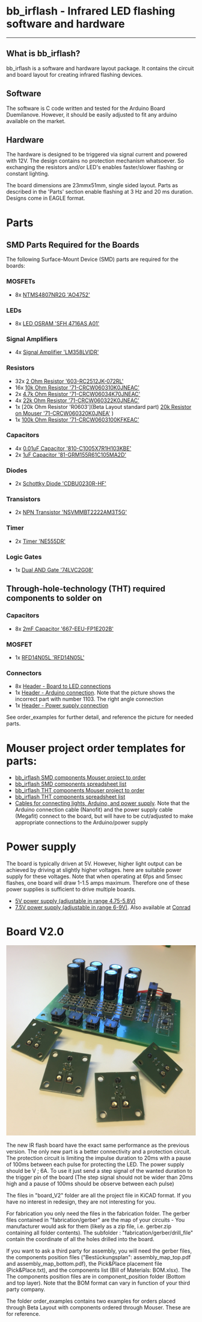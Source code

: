 ﻿# bb_irflash - Infrared LED flashing software and hardware

----
## What is bb_irflash?

bb_irflash is a software and hardware layout package. It contains the circuit and board layout for creating infrared flashing devices.

## Software

The software is C code written and tested for the Arduino Board Duemilanove. However, it should be easily adjusted to fit any arduino available on the market.

## Hardware

The hardware is designed to be triggered via signal current and powered with 12V. The design contains no protection mechanism whatsoever. So exchanging the resistors and/or LED's enables faster/slower flashing or constant lighting. 

The board dimensions are 23mmx51mm, single sided layout. Parts as described in the 'Parts' section enable flashing at 3 Hz and 20 ms duration. Designs come in EAGLE format.

# Parts

## SMD Parts Required for the Boards

The following Surface-Mount Device (SMD) parts are required for the boards:

### MOSFETs
- 8x [NTMS4807NR2G 'AO4752'](https://www.mouser.de/ProductDetail/863-NTMS4807NR2G)

### LEDs
- 8x [LED OSRAM 'SFH 4716AS A01'](https://www.mouser.de/ProductDetail/ams-OSRAM/SFH-4716AS-A01?qs=%252BEew9%252B0nqrDXvNyoSKrong%3D%3D)

### Signal Amplifiers
- 4x [Signal Amplifier 'LM358LVIDR'](https://www.mouser.de/ProductDetail/595-LM358LVIDR)

### Resistors
- 32x [2 Ohm Resistor '603-RC2512JK-072RL'](https://www.mouser.de/ProductDetail/603-RC2512JK-072RL)
- 16x [10k Ohm Resistor '71-CRCW060310K0JNEAC'](https://www.mouser.de/ProductDetail/71-CRCW060310K0JNEAC)
- 2x [4.7k Ohm Resistor '71-CRCW06034K70JNEAC'](https://www.mouser.de/ProductDetail/71-CRCW06034K70JNEAC)
- 4x [22k Ohm Resistor '71-CRCW060322K0JNEAC'](https://www.mouser.de/ProductDetail/71-CRCW060322K0JNEAC)
- 1x [20k Ohm Resistor 'R0603'](Beta Layout standard part) [20k Resistor on Mouser '71-CRCW060320K0JNEA'](https://www.mouser.de/ProductDetail/71-CRCW060320K0JNEAC)
)
- 1x [100k Ohm Resistor '71-CRCW0603100KFKEAC'](https://www.mouser.de/ProductDetail/71-CRCW0603100KFKEAC)

### Capacitors
- 4x [0.01uF Capacitor '810-C1005X7R1H103KBE'](https://www.mouser.de/ProductDetail/810-C1005X7R1H103KBE)
- 2x [1uF Capacitor '81-GRM155R61C105MA2D'](https://www.mouser.de/ProductDetail/81-GRM155R61C105MA2D)

### Diodes
- 2x [Schottky Diode 'CDBU0230R-HF'](https://www.mouser.de/ProductDetail/750-CDBU0230R-HF)

### Transistors
- 2x [NPN Transistor 'NSVMMBT2222AM3T5G'](https://www.mouser.de/ProductDetail/863-NSVMMBT2222AM3T5)

### Timer
- 2x [Timer 'NE555DR'](https://www.mouser.de/ProductDetail/595-NE555DR)

### Logic Gates
- 1x [Dual AND Gate '74LVC2G08'](https://www.mouser.de/ProductDetail/771-74LVC2G08DP-G)

## Through-hole-technology (THT) required components to solder on

### Capacitors
- 8x [2mF Capacitor '667-EEU-FP1E202B'](https://www.mouser.de/ProductDetail/667-EEU-FP1E202B)

### MOSFET
- 1x [RFD14N05L 'RFD14N05L'](https://www.mouser.de/ProductDetail/512-RFD14N05L)

### Connectors
- 8x [Header - Board to LED connections](https://www.mouser.de/ProductDetail/538-43045-0400)
- 1x [Header - Arduino connection](https://www.mouser.de/ProductDetail/538-105313-1203).  Note that the picture shows the incorrect part with number 1103.  The right angle connection
- 1x [Header - Power supply connection](https://www.mouser.de/ProductDetail/538-76825-0002)

See order_examples for further detail, and reference the picture for needed parts.  

# Mouser project order templates for parts:
- [bb_irflash SMD components Mouser project to order](https://eu.mouser.com/ProjectManager/ProjectDetail.aspx?AccessID=517e59b65d)
- [bb_irflash SMD components spreadsheet list](order_examples/BB_IRFLASH_SMD_COMPONENTS.xls)
- [bb_irflash THT components Mouser project to order](https://eu.mouser.com/ProjectManager/ProjectDetail.aspx?AccessID=0B309C354D)
- [bb_irflash THT components spreadsheet list](order_examples/BB_IRFLASH_THT_COMPONENTS.xls)
- [Cables for connecting lights, Arduino, and power supply](https://www.mouser.de/ProjectManager/ProjectDetail.aspx?AccessID=e691302b18). Note that the Arduino connection cable (Nanofit) and the power supply cable (Megafit) connect to the board, but will have to be cut/adjusted to make appropriate connections to the Arduino/power supply

# Power supply
The board is typically driven at 5V.  However, higher light output can be achieved by driving at slightly higher voltages.  here are suitable power supply for these voltages.  Note that when operating at 6fps and 5msec flashes, one board will draw 1-1.5 amps maximum.  Therefore one of these power supplies is sufficient to drive multiple boards.
- [5V power supply (adjustable in range 4.75-5.8V)](https://www.mouser.de/ProductDetail/MEAN-WELL/HRP-100-5?qs=Pc4kzEvJlcQLHIPhYtoJzw%3D%3D)
- [7.5V power supply (adjustable in range 6-9V)](https://www.mouser.de/ProductDetail/MEAN-WELL/RSP-320-7.5?qs=Uzd%2Fwh%252BZzhAvdwoq1II01Q%3D%3D).  Also available at [Conrad](https://www.conrad.de/de/p/mean-well-rsp-320-7-5-schaltnetzteil-7-5-v-dc-40-a-300-w-2249344.html?utm_source=google&utm_medium=cpc&utm_campaign=GB1_Messtechnik+%26+Stromversorgung_Generic&utm_id=43483581&gad_source=1&gbraid=0AAAAAD1-3H5RXiWIoMa0wxSd_K8oRlJKH&gclid=CjwKCAiAudG5BhAREiwAWMlSjDPmVMJK24BTLvHd9yjfUtIwc8q5r0EybappmSUyCZYAYHu7tNM5choC1wwQAvD_BwE&refresh=true)


# Board V2.0

![Alt text](board_V2/pix.JPG?raw=true "BoardV2")

The new IR flash board have the exact same performance as the previous version. The only new part is a better connectivity and a protection circuit.
The protection circuit is limiting the impulse duration to 20ms with a pause of 100ms between each pulse for protecting the LED. The power supply should be 
V ; 6A. To use it just send a step signal of the wanted duration to the trigger pin of the board (The step signal should not be wider than 20ms high and a pause of 100ms should be observe between each pulse)

The files in "board_V2" folder are all the project file in KiCAD format. If you have no interest in redesign, they are not interesting for you. 

For fabrication you only need the files in the fabrication folder.
The gerber files contained in "fabrication/gerber" are the map of your circuits - You manufacturer would ask for them (likely as a zip file, i.e. gerber.zip containing all folder contents).  The subfolder : "fabrication/gerber/drill_file" contain the coordinate of all the holes drilled into the board.

If you want to ask a third party for assembly, you will need the gerber files, the components position files ("Bestückungsplan": assembly_map_top.pdf
and assembly_map_bottom.pdf), the Pick&Place placement file (Pick&Place.txt), and the components list (Bill of Materials: BOM.xlsx). The 
The components position files are in component_position folder (Bottom and top layer). Note that the BOM format can vary in function of your third party company.

The folder order_examples contains two examples for orders placed through Beta Layout with components ordered through Mouser.  These are for reference.
